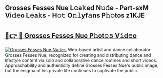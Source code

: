 ## Grosses Fesses Nue L𝚎a𝚔ed N𝚞𝚍e - Part-sxM Vi𝚍𝚎o L𝚎a𝚔s - H𝚘𝚝 O𝚗𝚕yf𝚊ns P𝚑𝚘tos z1KJE

# <h2><a href="http://kfca5i.oniu.top/?m=Grosses+Fesses+Nue">🔗👉 🔴 Grosses Fesses Nue P𝚑ot𝚘𝚜 V𝚒d𝚎o</a></h2>

[![Grosses Fesses Nue Nu𝚍e𝚜](https://i.imgur.com/0qMVB7G.gif)](http://kfca5i.oniu.top/?m=Grosses+Fesses+Nue)
Web-based artist and dance collaborator Grosses Fesses Nue, recognized for creating and distributing dance and lifestyle content via solo and collaborative dance routines and short videos. Approachability and authenticity define Grosses Fesses Nue's public image, but the enigma of his private life continues to captivate the public.  
